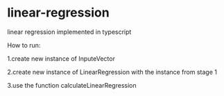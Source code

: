 # linear-regression
linear regression  implemented in typescript

 How to run:
 
 1.create new instance of InputeVector
 
 2.create new instance of LinearRegression with the instance from stage 1
 
 3.use the function calculateLinearRegression
